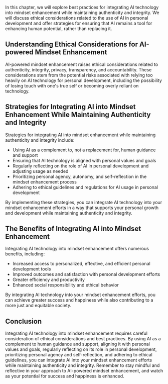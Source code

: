 
In this chapter, we will explore best practices for integrating AI technology into mindset enhancement while maintaining authenticity and integrity. We will discuss ethical considerations related to the use of AI in personal development and offer strategies for ensuring that AI remains a tool for enhancing human potential, rather than replacing it.

Understanding Ethical Considerations for AI-powered Mindset Enhancement
-----------------------------------------------------------------------

AI-powered mindset enhancement raises ethical considerations related to authenticity, integrity, privacy, transparency, and accountability. These considerations stem from the potential risks associated with relying too heavily on AI technology for personal development, including the possibility of losing touch with one's true self or becoming overly reliant on technology.

Strategies for Integrating AI into Mindset Enhancement While Maintaining Authenticity and Integrity
---------------------------------------------------------------------------------------------------

Strategies for integrating AI into mindset enhancement while maintaining authenticity and integrity include:

* Using AI as a complement to, not a replacement for, human guidance and support
* Ensuring that AI technology is aligned with personal values and goals
* Regularly reflecting on the role of AI in personal development and adjusting usage as needed
* Prioritizing personal agency, autonomy, and self-reflection in the mindset enhancement process
* Adhering to ethical guidelines and regulations for AI usage in personal development

By implementing these strategies, you can integrate AI technology into your mindset enhancement efforts in a way that supports your personal growth and development while maintaining authenticity and integrity.

The Benefits of Integrating AI into Mindset Enhancement
-------------------------------------------------------

Integrating AI technology into mindset enhancement offers numerous benefits, including:

* Increased access to personalized, effective, and efficient personal development tools
* Improved outcomes and satisfaction with personal development efforts
* Greater efficiency and productivity
* Enhanced social responsibility and ethical behavior

By integrating AI technology into your mindset enhancement efforts, you can achieve greater success and happiness while also contributing to a more just and equitable society.

Conclusion
----------

Integrating AI technology into mindset enhancement requires careful consideration of ethical considerations and best practices. By using AI as a complement to human guidance and support, aligning it with personal values and goals, regularly reflecting on its role in personal development, prioritizing personal agency and self-reflection, and adhering to ethical guidelines, you can integrate AI into your mindset enhancement efforts while maintaining authenticity and integrity. Remember to stay mindful and reflective in your approach to AI-powered mindset enhancement, and watch as your potential for success and happiness is enhanced.
